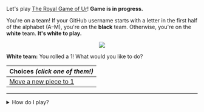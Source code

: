 Let's play
[The Royal Game of Ur](https://en.wikipedia.org/wiki/Royal_Game_of_Ur)!
**Game is in progress.**

You're on a team!
If your GitHub username starts with a letter in the first half of the alphabet
(A–M), you're on the **black** team.
Otherwise, you're on the **white** team.
**It's white to play.**

<p align="center"><img src="https://raw.githubusercontent.com/rossjrw/ur/play/games/current/board.8057519879081878.svg"></p>

**White team:**
You rolled a 1!
What would you like to do?

| Choices *(click one of them!)* |
| --- |
  | [Move a new piece to 1](https://github.com/rossjrw/ur/issues/new?title=ur-move-1%400-0&amp;body=Press+Submit%21+You+don%27t+need+to+edit+this+text+or+do+anything+else.) |

-----

<details><summary>How do I play?</summary>
  
  The turn starts by rolling 4 binary dice, which is done automatically. That
  results in a number from 0 to 4. The current team gets to move one of their
  pieces by that many tiles.
  
  All of your pieces start on position 0 (the space just before tile 1). Your
  goal is to get all seven of them off the board by moving them onto position
  15 (the space just after tile 14). This is called "**ascending**" a piece.
  You also want to prevent your opponent from ascending their pieces.
  
  You will move your pieces along the tiles from tile 1 to tile 14. The tiles
  on your side of the board (tiles 1 through 4, 13, and 14) are safe — only your
  pieces can be there. However, the tiles in the middle (tiles 5 through 12)
  are unsafe — your opponent's pieces can also be here. If one team's piece
  lands on the same tile as another team's piece, the piece that was landed on
  is **captured**! It goes all the way back to position 0.
  
  If you land on a **rosette** (tiles 4, 8, and 14), your team gets to take
  another turn. Also, a piece that is on the rosette on tile 8 *cannot be
  captured*.
  
  Watch [Tom Scott play against Irving
  Finkel](https://www.youtube.com/watch?v=WZskjLq040I).
  
  -----

</details>
